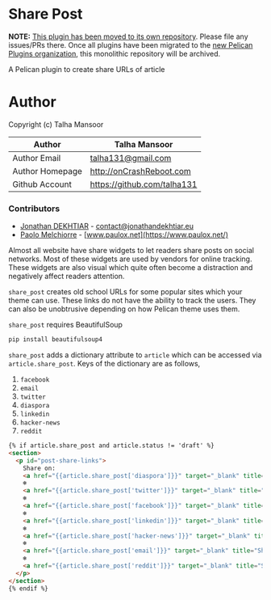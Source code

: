 # Share Post

**NOTE:** [This plugin has been moved to its own repository](https://github.com/pelican-plugins/share-post). Please file any issues/PRs there. Once all plugins have been migrated to the [new Pelican Plugins organization](https://github.com/pelican-plugins), this monolithic repository will be archived.

A Pelican plugin to create share URLs of article

# Author

Copyright (c) Talha Mansoor

Author          | Talha Mansoor
----------------|-----
Author Email    | talha131@gmail.com
Author Homepage | http://onCrashReboot.com
Github Account  | https://github.com/talha131

### Contributors

* [Jonathan DEKHTIAR](https://github.com/DEKHTIARJonathan) - contact@jonathandekhtiar.eu
* [Paolo Melchiorre](https://github.com/pauloxnet) - [www.paulox.net](https://www.paulox.net/)

Almost all website have share widgets to let readers share posts on social
networks. Most of these widgets are used by vendors for online tracking. These
widgets are also visual which quite often become a distraction and negatively
affect readers attention.

`share_post` creates old school URLs for some popular sites which your theme
can use. These links do not have the ability to track the users. They can also
be unobtrusive depending on how Pelican theme uses them.

`share_post` requires BeautifulSoup

```bash
pip install beautifulsoup4
```

`share_post` adds a dictionary attribute to `article` which can be accessed via
`article.share_post`. Keys of the dictionary are as follows,

1. `facebook`
1. `email`
1. `twitter`
1. `diaspora`
1. `linkedin`
1. `hacker-news`
1. `reddit`

```html
{% if article.share_post and article.status != 'draft' %}
<section>
  <p id="post-share-links">
    Share on:
    <a href="{{article.share_post['diaspora']}}" target="_blank" title="Share on Diaspora">Diaspora*</a>
    ❄
    <a href="{{article.share_post['twitter']}}" target="_blank" title="Share on Twitter">Twitter</a>
    ❄
    <a href="{{article.share_post['facebook']}}" target="_blank" title="Share on Facebook">Facebook</a>
    ❄
    <a href="{{article.share_post['linkedin']}}" target="_blank" title="Share on LinkedIn">LinkedIn</a>
    ❄
    <a href="{{article.share_post['hacker-news']}}" target="_blank" title="Share on HackerNews">HackerNews</a>
    ❄
    <a href="{{article.share_post['email']}}" target="_blank" title="Share via Email">Email</a>
    ❄
    <a href="{{article.share_post['reddit']}}" target="_blank" title="Share via Reddit">Reddit</a>
  </p>
</section>
{% endif %}
```
